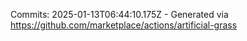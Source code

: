 Commits: 2025-01-13T06:44:10.175Z - Generated via https://github.com/marketplace/actions/artificial-grass
<br>
